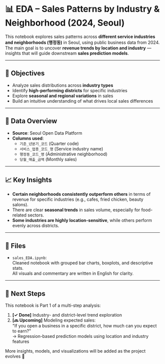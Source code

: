 # 📊 EDA – Sales Patterns by Industry & Neighborhood (2024, Seoul)

This notebook explores sales patterns across **different service industries and neighborhoods (행정동)** in Seoul, using public business data from 2024.  
The main goal is to uncover **revenue trends by location and industry** — insights that will guide downstream **sales prediction models**.

---

## 📌 Objectives

- Analyze sales distributions across **industry types**
- Identify **high-performing districts** for specific industries
- Explore **seasonal and regional variations** in sales
- Build an intuitive understanding of what drives local sales differences

---

## 🧪 Data Overview

- **Source**: Seoul Open Data Platform  
- **Columns used**:
  - `기준_년분기_코드` (Quarter code)
  - `서비스_업종_코드_명` (Service industry name)
  - `행정동_코드_명` (Administrative neighborhood)
  - `당월_매출_금액` (Monthly sales)

---

## 📈 Key Insights

- **Certain neighborhoods consistently outperform others** in terms of revenue for specific industries (e.g., cafes, fried chicken, beauty salons).
- There are clear **seasonal trends** in sales volume, especially for food-related sectors.
- **Some industries are highly location-sensitive**, while others perform evenly across districts.

---

## 📂 Files

- `sales_EDA.ipynb`:  
  Cleaned notebook with grouped bar charts, boxplots, and descriptive stats.  
  All visuals and commentary are written in English for clarity.

---

## 🧩 Next Steps

This notebook is Part 1 of a multi-step analysis:
1. **[✓ Done]** Industry- and district-level trend exploration  
2. **[🔜 Upcoming]** Modeling expected sales:  
   "If you open a business in a specific district, how much can you expect to earn?"  
   → Regression-based prediction models using location and industry features

More insights, models, and visualizations will be added as the project evolves 🚀
